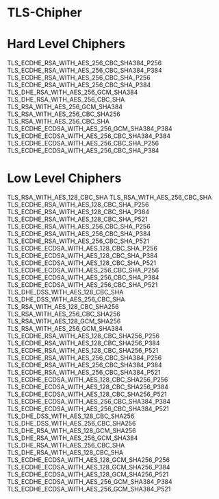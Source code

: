 # TLS-Chipher
# Hard Level Chiphers
TLS_ECDHE_RSA_WITH_AES_256_CBC_SHA384_P256
TLS_ECDHE_RSA_WITH_AES_256_CBC_SHA384_P384
TLS_ECDHE_RSA_WITH_AES_256_CBC_SHA_P256
TLS_ECDHE_RSA_WITH_AES_256_CBC_SHA_P384
TLS_DHE_RSA_WITH_AES_256_GCM_SHA384
TLS_DHE_RSA_WITH_AES_256_CBC_SHA
TLS_RSA_WITH_AES_256_GCM_SHA384
TLS_RSA_WITH_AES_256_CBC_SHA256
TLS_RSA_WITH_AES_256_CBC_SHA
TLS_ECDHE_ECDSA_WITH_AES_256_GCM_SHA384_P384
TLS_ECDHE_ECDSA_WITH_AES_256_CBC_SHA384_P384
TLS_ECDHE_ECDSA_WITH_AES_256_CBC_SHA_P256
TLS_ECDHE_ECDSA_WITH_AES_256_CBC_SHA_P384

# Low Level Chiphers

TLS_RSA_WITH_AES_128_CBC_SHA
TLS_RSA_WITH_AES_256_CBC_SHA
TLS_ECDHE_RSA_WITH_AES_128_CBC_SHA_P256
TLS_ECDHE_RSA_WITH_AES_128_CBC_SHA_P384
TLS_ECDHE_RSA_WITH_AES_128_CBC_SHA_P521
TLS_ECDHE_RSA_WITH_AES_256_CBC_SHA_P256
TLS_ECDHE_RSA_WITH_AES_256_CBC_SHA_P384
TLS_ECDHE_RSA_WITH_AES_256_CBC_SHA_P521
TLS_ECDHE_ECDSA_WITH_AES_128_CBC_SHA_P256
TLS_ECDHE_ECDSA_WITH_AES_128_CBC_SHA_P384
TLS_ECDHE_ECDSA_WITH_AES_128_CBC_SHA_P521
TLS_ECDHE_ECDSA_WITH_AES_256_CBC_SHA_P256
TLS_ECDHE_ECDSA_WITH_AES_256_CBC_SHA_P384
TLS_ECDHE_ECDSA_WITH_AES_256_CBC_SHA_P521
TLS_DHE_DSS_WITH_AES_128_CBC_SHA
TLS_DHE_DSS_WITH_AES_256_CBC_SHA
TLS_RSA_WITH_AES_128_CBC_SHA256
TLS_RSA_WITH_AES_256_CBC_SHA256
TLS_RSA_WITH_AES_128_GCM_SHA256
TLS_RSA_WITH_AES_256_GCM_SHA384
TLS_ECDHE_RSA_WITH_AES_128_CBC_SHA256_P256
TLS_ECDHE_RSA_WITH_AES_128_CBC_SHA256_P384
TLS_ECDHE_RSA_WITH_AES_128_CBC_SHA256_P521
TLS_ECDHE_RSA_WITH_AES_256_CBC_SHA384_P256
TLS_ECDHE_RSA_WITH_AES_256_CBC_SHA384_P384
TLS_ECDHE_RSA_WITH_AES_256_CBC_SHA384_P521
TLS_ECDHE_ECDSA_WITH_AES_128_CBC_SHA256_P256
TLS_ECDHE_ECDSA_WITH_AES_128_CBC_SHA256_P384
TLS_ECDHE_ECDSA_WITH_AES_128_CBC_SHA256_P521
TLS_ECDHE_ECDSA_WITH_AES_256_CBC_SHA384_P384
TLS_ECDHE_ECDSA_WITH_AES_256_CBC_SHA384_P521
TLS_DHE_DSS_WITH_AES_128_CBC_SHA256
TLS_DHE_DSS_WITH_AES_256_CBC_SHA256
TLS_DHE_RSA_WITH_AES_128_GCM_SHA256
TLS_DHE_RSA_WITH_AES_256_GCM_SHA384
TLS_DHE_RSA_WITH_AES_256_CBC_SHA
TLS_DHE_RSA_WITH_AES_128_CBC_SHA
TLS_ECDHE_ECDSA_WITH_AES_128_GCM_SHA256_P256
TLS_ECDHE_ECDSA_WITH_AES_128_GCM_SHA256_P384
TLS_ECDHE_ECDSA_WITH_AES_128_GCM_SHA256_P521
TLS_ECDHE_ECDSA_WITH_AES_256_GCM_SHA384_P384
TLS_ECDHE_ECDSA_WITH_AES_256_GCM_SHA384_P521
